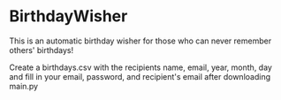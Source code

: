 # BirthdayWisher
This is an automatic birthday wisher for those who can never remember others' birthdays!

Create a birthdays.csv with the recipients name, email, year, month, day and fill in your email, password, and recipient's email after downloading main.py
